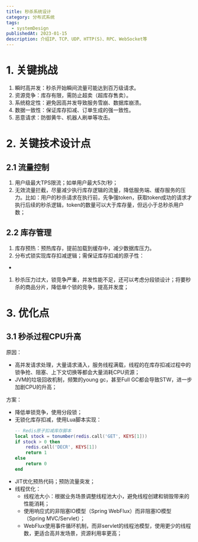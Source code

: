 ```yaml
---
title: 秒杀系统设计
category: 分布式系统
tags:
  - systemDesign
publishedAt: 2023-01-15
description: 介绍IP、TCP、UDP、HTTP(S)、RPC、WebSocket等
---
```



# 1. 关键挑战

1. 瞬时高并发：秒杀开始瞬间流量可能达到百万级请求。
2. 资源竞争：库存有限，需防止超卖（超库存售卖）。
3. 系统稳定性：避免因高并发导致服务雪崩、数据库崩溃。
4. 数据一致性：保证库存扣减、订单生成的强一致性。
5. 恶意请求：防御黄牛、机器人刷单等攻击。


# 2. 关键技术设计点

## 2.1 流量控制

1. 用户级最大TPS限流；如单用户最大5次/秒；
2. 无效流量拦截，尽量减少执行库存逻辑的流量，降低服务端、缓存服务的压力。比如：用户的秒杀请求在执行前，先争强token，获取token成功的请求才执行后续的秒杀逻辑，token的数量可以大于库存量，但远小于总秒杀用户数；


## 2.2 库存管理
1. 库存预热：预热库存，提前加载到缓存中，减少数据库压力。
2. 分布式锁实现库存扣减逻辑；需保证库存扣减的原子性：
- 
1. 秒杀压力过大，锁竞争严重，并发性能不足，还可以考虑分段锁设计；将要秒杀的商品分片，降低单个锁的竞争，提高并发度；



# 3. 优化点

## 3.1 秒杀过程CPU升高

原因：
- 高并发请求处理，大量请求涌入，服务线程满载，线程的在库存扣减过程中的锁争抢、阻塞、上下文切换等都会大量消耗CPU资源；
- JVM的垃圾回收机制，频繁的young gc，甚至Full GC都会导致STW，进一步加剧CPU的升高；

方案：
- 降低单锁竞争，使用分段锁；
- 无锁化库存扣减，使用Lua脚本实现：
    ```lua
    -- Redis原子扣减库存脚本
    local stock = tonumber(redis.call('GET', KEYS[1]))
    if stock > 0 then
        redis.call('DECR', KEYS[1])
        return 1
    else
        return 0
    end
    ```
- JIT优化预热代码；预防流量突发；
- 线程优化：
    - 线程池大小：根据业务场景调整线程池大小，避免线程创建和销毁带来的性能消耗；
    - 使用响应式的非阻塞IO模型（Spring WebFlux）而非阻塞IO模型（Spring MVC/Servlet）；
    - WebFlux使用事件循环机制，而非servlet的线程池模型，使用更少的线程数，更适合高并发场景，资源利用率更高；

